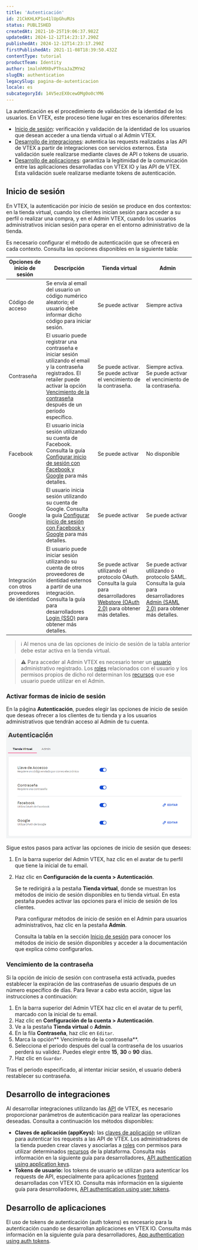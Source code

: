 ```yaml
---
title: 'Autenticación'
id: 21CkKHLKP1o41lUpGhuRUs
status: PUBLISHED
createdAt: 2021-10-25T19:06:37.982Z
updatedAt: 2024-12-12T14:23:17.290Z
publishedAt: 2024-12-12T14:23:17.290Z
firstPublishedAt: 2021-11-08T18:39:50.432Z
contentType: tutorial
productTeam: Identity
author: 1malnhMX0vPThsaJaZMYm2
slugEN: authentication
legacySlug: pagina-de-autenticacion
locale: es
subcategoryId: 14V5ezEX0cewOMg0o0cYM6
---
```


La autenticación es el procedimiento de validación de la identidad de los usuarios. En VTEX, este proceso tiene lugar en tres escenarios diferentes:

* [Inicio de sesión](#inicio-de-sesion): verificación y validación de la identidad de los usuarios que desean acceder a una tienda virtual o al Admin VTEX.
* [Desarrollo de integraciones](#desarollo-de-integraciones): autentica las requests realizadas a las API de VTEX a partir de integraciones con servicios externos. Esta validación suele realizarse mediante claves de API o tokens de usuario.
* [Desarrollo de aplicaciones](#desarollo-de-aplicaciones): garantiza la legitimidad de la comunicación entre las aplicaciones desarrolladas con VTEX IO y las API de VTEX. Esta validación suele realizarse mediante tokens de autenticación.

## Inicio de sesión

En VTEX, la autenticación por inicio de sesión se produce en dos contextos: en la tienda virtual, cuando los clientes inician sesión para acceder a su perfil o realizar una compra, y en el Admin VTEX, cuando los usuarios administrativos inician sesión para operar en el entorno administrativo de la tienda.

Es necesario configurar el método de autenticación que se ofrecerá en cada contexto. Consulta las opciones disponibles en la siguiente tabla:

| Opciones de inicio de sesión | Descripción | Tienda virtual | Admin |
|---|---|---|---|
| Código de acceso | Se envía al email del usuario un código numérico aleatorio; el usuario debe informar dicho código para iniciar sesión. | Se puede activar | Siempre activa |
| Contraseña | El usuario puede registrar una contraseña e iniciar sesión utilizando el email y la contraseña registrados. El retailer puede activar la opción [Vencimiento de la contraseña](#vencimiento-de-la-contrasena) después de un período específico. | Se puede activar. Se puede activar el vencimiento de la contraseña. | Siempre activa. Se puede activar el vencimiento de la contraseña. |
| Facebook | El usuario inicia sesión utilizando su cuenta de Facebook. Consulta la guía [Configurar inicio de sesión con Facebook y Google](/es/tutorial/configurar-login-com-facebook-e-google--tutorials_513) para más detalles. | Se puede activar | No disponible |
| Google | El usuario inicia sesión utilizando su cuenta de Google. Consulta la guía [Configurar inicio de sesión con Facebook y Google](/es/tutorial/configurar-login-com-facebook-e-google--tutorials_513) para más detalles. | Se puede activar | Se puede activar |
| Integración con otros proveedores de identidad | El usuario puede iniciar sesión utilizando su cuenta de otros proveedores de identidad externos a partir de una integración. Consulta la guía para desarrolladores [Login (SSO)](https://developers.vtex.com/docs/guides/login-integration-guide) para obtener más detalles. | Se puede activar utilizando el protocolo OAuth.  Consulta la guía para desarrolladores [Webstore (OAuth 2.0)](https://developers.vtex.com/docs/guides/login-integration-guide-webstore-oauth2) para obtener más detalles. | Se puede activar utilizando o protocolo SAML. Consulta la guía para desarrolladores [Admin (SAML 2.0)](https://developers.vtex.com/docs/guides/login-integration-guide-admin-saml2) para obtener más detalles. |

> ℹ️ Al menos una de las opciones de inicio de sesión de la tabla anterior debe estar activa en la tienda virtual.

> ⚠️ Para acceder al Admin VTEX es necesario tener un [usuario](/es/tutorial/gestionar-usuarios--tutorials_512) administrativo registrado. Los [roles](/es/tutorial/roles--7HKK5Uau2H6wxE1rH5oRbc) relacionados con el usuario y los permisos propios de dicho rol determinan los [recursos](/es/tutorial/recursos-del-license-manager--3q6ztrC8YynQf6rdc6euk3) que ese usuario puede utilizar en el Admin.

### Activar formas de inicio de sesión

En la página **Autenticación**, puedes elegir las opciones de inicio de sesión que deseas ofrecer a los clientes de tu tienda y a los usuarios administrativos que tendrán acceso al Admin de tu cuenta.

![Página de autenticación](https://raw.githubusercontent.com/vtexdocs/help-center-content/refs/heads/main/docs/es/tutorials/autenticaci%C3%B3n/conceptos-b%C3%A1sicos-de-autenticaci%C3%B3n/autenticacion_1.png)

Sigue estos pasos para activar las opciones de inicio de sesión que desees:

1. En la barra superior del Admin VTEX, haz clic en el avatar de tu perfil que tiene la inicial de tu email.
2. Haz clic en **Configuración de la cuenta > Autenticación**.

    Se te redirigirá a la pestaña **Tienda virtual**, donde se muestran los métodos de inicio de sesión disponibles en tu tienda virtual. En esta pestaña puedes activar las opciones para el inicio de sesión de los clientes.

    Para configurar métodos de inicio de sesión en el Admin para usuarios administrativos, haz clic en la pestaña **Admin**.

    Consulta la tabla en la sección [Inicio de sesión](#inicio-de-sesion) para conocer los métodos de inicio de sesión disponibles y acceder a la documentación que explica cómo configurarlos.

### Vencimiento de la contraseña

Si la opción de inicio de sesión con contraseña está activada, puedes establecer la expiración de las contraseñas de usuario después de un número específico de días. Para llevar a cabo esta acción, sigue las instrucciones a continuación:

1. En la barra superior del Admin VTEX haz clic en el avatar de tu perfil, marcado con la inicial de tu email.
2. Haz clic en **Configuración de la cuenta > Autenticación**.
3. Ve a la pestaña **Tienda virtual** o **Admin**.
4. En la fila **Contraseña**, haz clic en `Editar`.
5. Marca la opción** Vencimiento de la contraseña**.
6. Selecciona el periodo después del cual la contraseña de los usuarios perderá su validez. Puedes elegir entre **15**, **30** o **90** días.
7. Haz clic en `Guardar`.

Tras el periodo especificado, al intentar iniciar sesión, el usuario deberá restablecer su contraseña.

## Desarrollo de integraciones

Al desarrollar integraciones utilizando las [API](https://developers.vtex.com/docs/guides/getting-started) de VTEX, es necesario proporcionar parámetros de autenticación para realizar las operaciones deseadas. Consulta a continuación los métodos disponibles:

* **Claves de aplicación (appKeys):** las [claves de aplicación](/es/tutorial/chaves-de-aplicacao--2iffYzlvvz4BDMr6WGUtet) se utilizan para autenticar los requests a las API de VTEX. Los administradores de la tienda pueden crear claves y asociarlas a [roles](/es/tutorial/roles--7HKK5Uau2H6wxE1rH5oRbc) con permisos para utilizar determinados [recursos](/es/tutorial/recursos-del-license-manager--3q6ztrC8YynQf6rdc6euk3) de la plataforma. Consulta más información en la siguiente guía para desarrolladores, [API authentication using application keys](https://developers.vtex.com/docs/guides/api-authentication-using-application-keys).
* **Tokens de usuario:** los tokens de usuario se utilizan para autenticar los requests de API, especialmente para aplicaciones [frontend](/es/tracks/desarrollo-de-la-tienda--3fHF3GIjK8UugnQKIakpl9/5DTcawNjc5MovtD7HNqURl) desarrolladas con VTEX IO. Consulta más información en la siguiente guía para desarrolladores, [API authentication using user tokens](https://developers.vtex.com/docs/guides/api-authentication-using-user-tokens).

## Desarrollo de aplicaciones

El uso de tokens de autenticación (auth tokens) es necesario para la autenticación cuando se desarrollan aplicaciones en VTEX IO. Consulta más información en la siguiente guía para desarrolladores, [App authentication using auth tokens](https://developers.vtex.com/docs/guides/app-authentication-using-auth-tokens).
